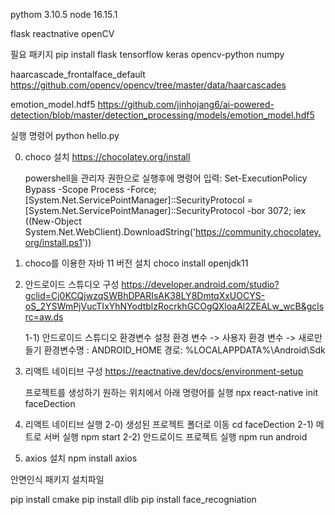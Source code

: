 pythom 3.10.5
node 16.15.1

flask
reactnative
openCV

필요 패키지
pip install flask tensorflow keras opencv-python numpy

haarcascade_frontalface_default
https://github.com/opencv/opencv/tree/master/data/haarcascades

emotion_model.hdf5
https://github.com/jinhojang6/ai-powered-detection/blob/master/detection_processing/models/emotion_model.hdf5

실행 명령어
python hello.py

0. choco 설치
   https://chocolatey.org/install

   powershell을 관리자 권한으로 실행후에 명령어 입력:
   Set-ExecutionPolicy Bypass -Scope Process -Force; [System.Net.ServicePointManager]::SecurityProtocol = [System.Net.ServicePointManager]::SecurityProtocol -bor 3072; iex ((New-Object System.Net.WebClient).DownloadString('https://community.chocolatey.org/install.ps1'))

1. choco를 이용한 자바 11 버전 설치
   choco install openjdk11

2. 안드로이드 스튜디오 구성
   https://developer.android.com/studio?gclid=Cj0KCQjwzqSWBhDPARIsAK38LY8DmtqXxUOCYS-oS_2YSWmPjVucTIxYhNYodtblzRocrkhGCOgQXloaAl2ZEALw_wcB&gclsrc=aw.ds

   1-1) 안드로이드 스튜디오 환경변수 설정
   환경 변수 -> 사용자 환경 변수 -> 새로만들기
   환경변수명 : ANDROID_HOME
   경로: %LOCALAPPDATA%\Android\Sdk

3. 리액트 네이티브 구성
   https://reactnative.dev/docs/environment-setup

   프로젝트를 생성하기 원하는 위치에서 아래 명령어를 실행
   npx react-native init faceDection

4. 리액트 네이티브 실행
   2-0) 생성된 프로젝트 폴더로 이동
   cd faceDection
   2-1) 메트로 서버 실행
   npm start
   2-2) 안드로이드 프로젝트 실행
   npm run android

5. axios 설치
   npm install axios

안면인식 패키지 설치파일

pip install cmake
pip install dlib
pip install face_recogniation
